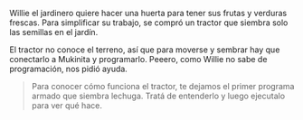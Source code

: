 
Willie el jardinero quiere hacer una huerta para tener sus frutas y verduras frescas. Para simplificar su trabajo, se compró un tractor que siembra solo las semillas en el jardín.


El tractor no conoce el terreno, así que para moverse y sembrar hay que conectarlo a Mukinita y programarlo. Peeero, como Willie no sabe de programación, nos pidió ayuda. 

> Para conocer cómo funciona el tractor, te dejamos el primer programa armado que siembra lechuga. Tratá de entenderlo y luego ejecutalo para ver qué hace. 
